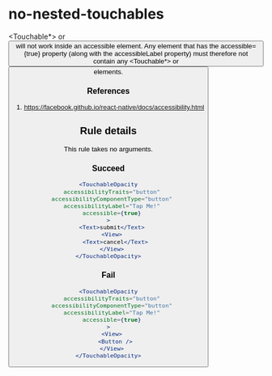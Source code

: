 # no-nested-touchables

<Touchable*> or <Button /> will not work inside an accessible element. Any element that has the accessible={true} property (along with the accessibleLabel property) must therefore not contain any <Touchable*> or <Button /> elements.

### References

1.  https://facebook.github.io/react-native/docs/accessibility.html

## Rule details

This rule takes no arguments.

### Succeed

```jsx
<TouchableOpacity
  accessibilityTraits="button"
  accessibilityComponentType="button"
  accessibilityLabel="Tap Me!"
  accessible={true}
>
  <Text>submit</Text>
  <View>
    <Text>cancel</Text>
  </View>
</TouchableOpacity>
```

### Fail

```jsx
<TouchableOpacity
  accessibilityTraits="button"
  accessibilityComponentType="button"
  accessibilityLabel="Tap Me!"
  accessible={true}
>
  <View>
    <Button />
  </View>
</TouchableOpacity>
```
